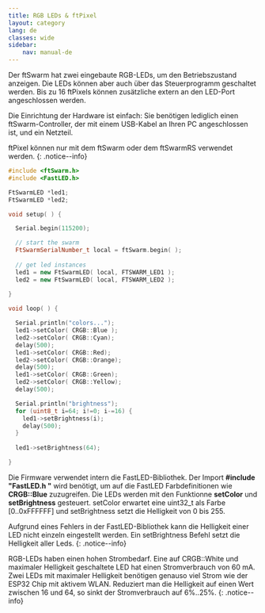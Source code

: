 ```yaml
---
title: RGB LEDs & ftPixel
layout: category
lang: de
classes: wide
sidebar:
    nav: manual-de
---
```

Der ftSwarm hat zwei eingebaute RGB-LEDs, um den Betriebszustand anzeigen. Die LEDs können aber auch über das Steuerprogramm geschaltet werden. Bis zu 16 ftPixels können  zusätzliche extern an den LED-Port angeschlossen werden.

Die Einrichtung der Hardware ist einfach: Sie benötigen lediglich einen ftSwarm-Controller, der mit einem USB-Kabel an Ihren PC angeschlossen ist, und ein Netzteil.

ftPixel können nur mit dem ftSwarm oder dem ftSwarmRS verwendet werden.
{: .notice--info}

```cpp
#include <ftSwarm.h>
#include <FastLED.h>

FtSwarmLED *led1;
FtSwarmLED *led2;

void setup( ) {

  Serial.begin(115200);

  // start the swarm
  FtSwarmSerialNumber_t local = ftSwarm.begin( );
  
  // get led instances
  led1 = new FtSwarmLED( local, FTSWARM_LED1 );
  led2 = new FtSwarmLED( local, FTSWARM_LED2 );
  
}

void loop( ) {

  Serial.println("colors...");
  led1->setColor( CRGB::Blue );
  led2->setColor( CRGB::Cyan);
  delay(500);
  led1->setColor( CRGB::Red);
  led2->setColor( CRGB::Orange);
  delay(500);
  led1->setColor( CRGB::Green);
  led2->setColor( CRGB::Yellow);
  delay(500);

  Serial.println("brightness");
  for (uint8_t i=64; i!=0; i-=16) {
    led1->setBrightness(i);
    delay(500);
  }
  
  led1->setBrightness(64);

}
```

Die Firmware verwendet intern die FastLED-Bibliothek. Der Import **#include "FastLED.h "** wird benötigt, um auf die FastLED Farbdefinitionen wie **CRGB::Blue** zuzugreifen. Die LEDs werden mit den Funktionne  **setColor** und **setBrightness** gesteuert. setColor erwartet eine uint32_t als Farbe [0..0xFFFFFF] und setBrightness setzt die Helligkeit von 0 bis 255.

Aufgrund eines Fehlers in der FastLED-Bibliothek kann die Helligkeit einer LED nicht einzeln eingestellt werden. Ein setBrightness Befehl setzt die Helligkeit aller Leds.
{: .notice--info}

RGB-LEDs haben einen hohen Strombedarf. Eine auf CRGB::White und maximaler Helligkeit geschaltete LED hat einen Stromverbrauch von 60 mA. Zwei LEDs mit maximaler Helligkeit benötigen genauso viel Strom wie der ESP32 Chip mit aktivem WLAN. Reduziert man die Helligkeit auf einen Wert zwischen 16 und 64, so sinkt der Stromverbrauch auf 6%..25%.
{: .notice--info}